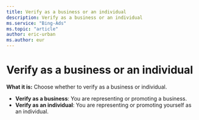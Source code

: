 ```yaml
---
title: Verify as a business or an individual
description: Verify as a business or an individual
ms.service: "Bing-Ads"
ms.topic: "article"
author: eric-urban
ms.author: eur
---
```


# Verify as a business or an individual

**What it is:**  Choose whether to verify as a business or individual.

- **Verify as a business**: You are representing or promoting a business.
- **Verify as an individual**: You are representing or promoting yourself as an individual.


